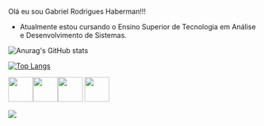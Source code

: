 Olá eu sou Gabriel Rodrigues Haberman!!!

* Atualmente estou cursando o Ensino Superior de Tecnologia em Análise e Desenvolvimento de Sistemas.

![Anurag's GitHub stats](https://github-readme-stats.vercel.app/api?username=GabrielRHaberman&show_icons=true&theme=synthwave)

[![Top Langs](https://github-readme-stats.vercel.app/api/top-langs/?username=GabrielRHaberman&layout=compact)](https://github.com/anuraghazra/github-readme-stats)


<img height=50 width=50 src="https://cdn.jsdelivr.net/gh/devicons/devicon/icons/html5/html5-original-wordmark.svg" /><img height=50 width=50 src="https://cdn.jsdelivr.net/gh/devicons/devicon/icons/css3/css3-original-wordmark.svg" /><img height=50 width=50 src="https://cdn.jsdelivr.net/gh/devicons/devicon/icons/mysql/mysql-original-wordmark.svg" />
<img height=50 width=50 src="https://cdn.jsdelivr.net/gh/devicons/devicon/icons/python/python-original-wordmark.svg" />

<a href="https://mailto:gabrielrhabermann7@gmail.com"><img src="https://img.shields.io/badge/Gmail-D14836?style=for-the-badge&logo=gmail&logoColor=white" >


